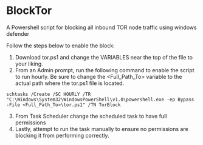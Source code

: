 # BlockTor
A Powershell script for blocking all inbound TOR node traffic using windows defender

Follow the steps below to enable the block:
1. Download tor.ps1 and change the VARIABLES near the top of the file to your liking.
2. From an Admin prompt, run the following command to enable the script to run hourly.
Be sure to change the <Full_Path_To> variable to the actual path where the tor.ps1 file is located.

`schtasks /Create /SC HOURLY /TR "C:\Windows\System32\WindowsPowerShell\v1.0\powershell.exe -ep Bypass -File <Full_Path_To>\tor.ps1" /TN TorBlock`

3. From Task Scheduler change the scheduled task to have full permissions
4. Lastly, attempt to run the task manually to ensure no permissions are blocking it from performing correctly.
